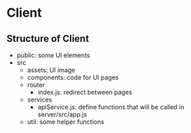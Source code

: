 # Client

## Structure of Client
- public: some UI elements
- src
  - assets: UI image
  - components: code for UI pages
  - router
    - index.js: redirect between pages
  - services
    - apiService.js: define functions that will be called in server/src/app.js
  - util: some helper functions
